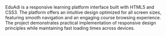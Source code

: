 EduAdi is a responsive learning platform interface built with HTML5 and CSS3. The platform offers an intuitive design optimized for all screen sizes, featuring smooth navigation and an engaging course browsing experience. The project demonstrates practical implementation of responsive design principles while maintaining fast loading times across devices.
